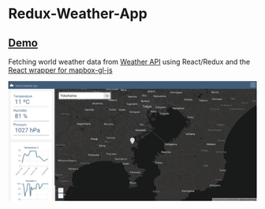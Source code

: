 # Redux-Weather-App

## [Demo](https://adrisolid.github.io/Redux-Weather-App/)

Fetching world weather data from [Weather API](https://openweathermap.org/api) using React/Redux and the [React wrapper for mapbox-gl-js](https://github.com/alex3165/react-mapbox-gl)

<img src="./thumb.png">

